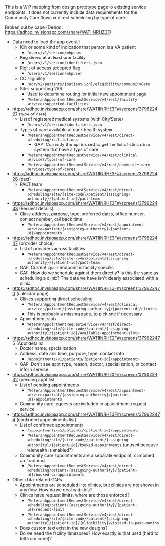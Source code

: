 This is a WIP mapping from design prototype page to existing service endpoints. It does not currently include data requirements for the Community Care flows or direct scheduling by type of care.

Broken out by page (Design: https://adhoc.invisionapp.com/share/WATIINRHZ3F)

- Data need to load the app overall
   - ICN or some kind of indication that person is a VA patient
      - `/users/v1/session/mhpuser`
   - Registered at at least one facility
      - `/users/v1/session/identifiers.json`
   - Right of access accepted flag
      - `/users/v1/session/mhpuser`
   - CC eligibility
      - `/adr/v2/patients/{patient-icn}/eligibility/communityCare`
   - Sites supporting VAR
      - Used to determine routing for initial new appointment page
      - `/VeteranAppointmentRequestService/v4/rest/facility-service/supported-facilities`
- https://adhoc.invisionapp.com/share/WATIINRHZ3F#/screens/379622427 (type of care)
   - List of registered medical systems (with City/State)
      - `/users/v1/session/identifiers.json`
   - Types of care available at each health system
      - `/VeteranAppointmentRequestService/v4/rest/direct-scheduling/institutions`
          - GAP: Currently the api is used to get the list of clinics in a system that have a type of care
      - `/VeteranAppointmentRequestService/v4/rest/clinical-services/types-of-care`
      - `/VeteranAppointmentRequestService/v4/rest/community-care-services/type-of-cares` 
- https://adhoc.invisionapp.com/share/WATIINRHZ3F#/screens/379622428 (pact)
   - PACT team
      - `/VeteranAppointmentRequestService/v4/rest/direct-scheduling/site/{site-code}/patient/{assigning-authority}/{patient-id}/pact-team`
- https://adhoc.invisionapp.com/share/WATIINRHZ3F#/screens/379622433 (Request details)
   - Clinic address, purpose, type, preferred dates, office number, contact number, call back time
      - `/VeteranAppointmentRequestService/v4/rest/appointment-service/patient/{assigning-authority}/{patient-id}/appointments`
- https://adhoc.invisionapp.com/share/WATIINRHZ3F#/screens/379622447 (provider choice)
   - List of providers across facilities
      - `/VeteranAppointmentRequestService/v4/rest/direct-scheduling/site/{site-code}/patient/{assigning-authority}/{patient-id}/pact-team`
   - GAP: Current `/pact` endpoint is facility specific
   - GAP: How do we schedule against them directly? Is this the same as scheduling a clinic? The data we have isn't clearly associated with a clinic
- https://adhoc.invisionapp.com/share/WATIINRHZ3F#/screens/379622470 (calendar page)
   - Clinics supporting direct scheduling
      - `/VeteranAppointmentRequestService/v4/rest/clinical-services/patient/{assigning-authority}/{patient-id}/clinics`
      - This is probably a missing page, to pick one if necessary
   - Appointment slots
      - `VeteranAppointmentRequestService/v4/rest/direct-scheduling/site/{site-code}/patient/{assigning-authority}/{patient-id}/available-appointment-slots`
- https://adhoc.invisionapp.com/share/WATIINRHZ3F#/screens/379622475 (Appt details)
   - Doctor name, specialization
   - Address, date and time, purpose, type, contact info
      - `/appointments/v1/patients/{patient-id}/appointments`
   - GAP: Don't see appt type, reason, doctor, specialization, or contact info in service
- https://adhoc.invisionapp.com/share/WATIINRHZ3F#/screens/379622432 (pending appt list)
   - List of pending appointments
      - `/VeteranAppointmentRequestService/v4/rest/appointment-service/patient/{assigning-authority}/{patient-id}/appointments`
   - Community care requests are included in appointment request service
- https://adhoc.invisionapp.com/share/WATIINRHZ3F#/screens/379622474 (confirmed appointments list)
   - List of confirmed appointments
      - `/appointments/v1/patients/{patient-id}/appointments`
      - `/VeteranAppointmentRequestService/v4/rest/direct-scheduling/site/{site-code}/patient/{assigning-authority}/{patient-id}/booked-appointments` (unused because telehealth is enabled?)
   - Community care appointments are a separate endpoint, combined on front end
     - `/VeteranAppointmentRequestService/v4/rest/direct-scheduling/patient/{assigning-authority}/{patient-id}/booked-cc-appointments`
- Other data-related GAPs
   - Appointments are scheduled into clinics, but clinics are not shown in any flow. How do we deal with this?
   - Clinics have request limits, where are those enforced?
      - `/VeteranAppointmentRequestService/v4/rest/direct-scheduling/patient/{assigning-authority}/{patient-id}/request-limit`
      - `/VeteranAppointmentRequestService/v4/rest/direct-scheduling/site/{site-code}/patient/{assigning-authority}/{patient-id}/{eligibility}/visited-in-past-months`
   - Does custom text exist in the new designs?
   - Do we need the facility timezones? How exactly is that used (hard to tell from code)?
